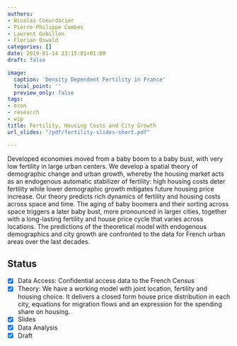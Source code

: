 ```yaml
---
authors:
- Nicolas Coeurdacier
- Pierre-Philippe Combes
- Laurent Gobillon
- Florian Oswald
categories: []
date: 2019-01-14 23:15:01+01:00
draft: false

image:
  caption: 'Density Dependent Fertility in France'
  focal_point: ''
  preview_only: false
tags:
- econ
- research
- wip
title: Fertility, Housing Costs and City Growth
url_slides: "/pdf/fertility-slides-short.pdf"

---
```

Developed economies moved from a baby boom to a baby bust, with very low fertility in large urban centers. We develop a spatial theory of demographic change and urban growth, whereby the housing market acts as an endogenous automatic stabilizer of fertility: high housing costs deter fertility while lower demographic growth mitigates future housing price increase. Our theory predicts rich dynamics of fertility and housing costs across space and time. The aging of baby boomers and their sorting across space triggers a later baby bust, more pronounced in larger cities, together with a long-lasting fertility and house price cycle that varies across locations. The predictions of the theoretical model with endogenous demographics and city growth are confronted to the data for French urban areas over the last decades.

## Status

- [x] Data Access: Confidential access data to the French Census
- [x] Theory: We have a working model with joint location, fertility and housing choice. It delivers a closed form house price distribution in each city, equations for migration flows and an expression for the spending share on housing. 
- [x] Slides
- [x] Data Analysis
- [x] Draft
